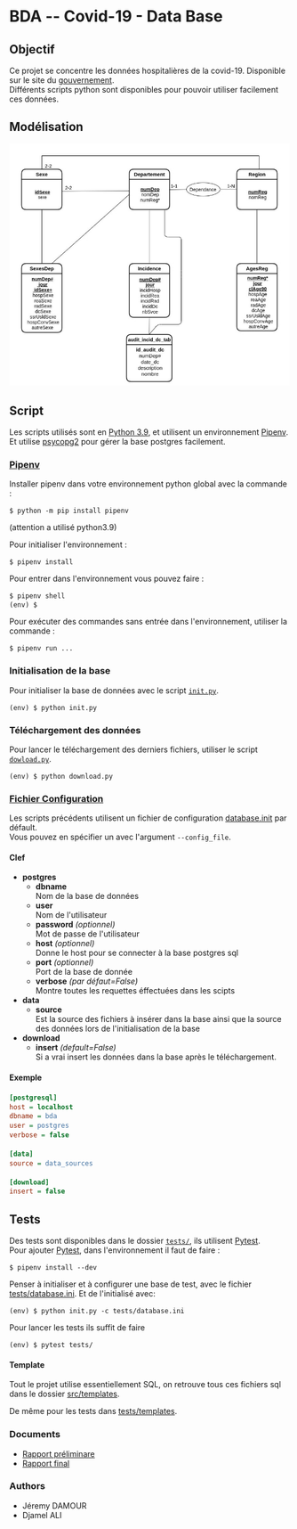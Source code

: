 # BDA -- Covid-19 - Data Base

## Objectif

Ce projet se concentre les données hospitalières de la covid-19. Disponible sur le 
site du [gouvernement](https://www.data.gouv.fr/fr/datasets/donnees-hospitalieres-relatives-a-lepidemie-de-covid-19/#). \
Différents scripts python sont disponibles pour pouvoir utiliser facilement
ces données.

## Modélisation

![modélisation](/Documents/img/Diag_entite_association_projet_BDDA.jpg)

## Script

Les scripts utilisés sont en [Python 3.9](https://www.python.org/downloads/release/python-390/), 
et utilisent un environnement [Pipenv](https://pypi.org/project/pipenv/).
Et utilise [psycopg2](https://www.psycopg.org/docs/) 
pour gérer la base postgres facilement.

### [Pipenv](https://pypi.org/project/pipenv/)

Installer pipenv dans votre environnement python global avec la commande :
```shell
$ python -m pip install pipenv
```
(attention a utilisé python3.9)

Pour initialiser l'environnement :

```shell
$ pipenv install
```

Pour entrer dans l'environnement vous pouvez faire :

```shell
$ pipenv shell
(env) $
```

Pour exécuter des commandes sans entrée dans l'environnement, utiliser la commande :

```shell
$ pipenv run ...
```

### Initialisation de la base

Pour initialiser la base de données avec le script [`init.py`](init.py).

```shell
(env) $ python init.py
```

### Téléchargement des données

Pour lancer le téléchargement des derniers fichiers, utiliser le
script [`dowload.py`](download.py).

```shell
(env) $ python download.py
```

### [Fichier Configuration](database.ini)

Les scripts précédents utilisent un fichier de
configuration [database.init](database.ini) par défault.\
Vous pouvez en spécifier un avec l'argument `--config_file`.

#### Clef
- **postgres**
  - **dbname** \
    Nom de la base de données
  - **user** \
    Nom de l'utilisateur
  - **password** *(optionnel)* \
    Mot de passe de l'utilisateur
  - **host** *(optionnel)* \
    Donne le host pour se connecter à la base postgres sql
  - **port** *(optionnel)* \
    Port de la base de donnée
  - **verbose** *(par défaut=False)* \
    Montre toutes les requettes éffectuées dans les scipts
- **data**
  - **source** \
    Est la source des fichiers à insérer dans la base ainsi que la 
    source des données lors de l'initialisation de la base
- **download**
  - **insert** *(default=False)* \
    Si a vrai insert les données dans la base après le téléchargement.

#### Exemple

```ini
[postgresql]
host = localhost
dbname = bda
user = postgres
verbose = false

[data]
source = data_sources

[download]
insert = false
```

## Tests
Des tests sont disponibles dans le dossier [`tests/`](tests), 
ils utilisent [Pytest](https://docs.pytest.org/en/6.2.x/). \
Pour ajouter [Pytest](https://docs.pytest.org/en/6.2.x/), 
dans l'environnement il faut de faire :
```shell
$ pipenv install --dev
```

Penser à initialiser et à configurer une base de test, 
avec le fichier [tests/database.ini](tests/database.ini).
Et de l'initialisé avec:
```shell
(env) $ python init.py -c tests/database.ini 
```

Pour lancer les tests ils suffit de faire
```shell
(env) $ pytest tests/
```

#### Template
Tout le projet utilise essentiellement SQL, on retrouve tous ces fichiers sql
dans le dossier [src/templates](src/templates).

De même pour les tests dans [tests/templates](tests/templates).

### Documents
- [Rapport préliminare](/Documents/rapport_préliminare_JeremyDAMOUR_DjamelALI.pdf)
- [Rapport final](/Documents/rapport_JeremyDAMOUR_DjamelALI.pdf)

### Authors
- Jéremy DAMOUR
- Djamel ALI
